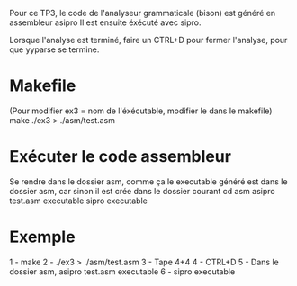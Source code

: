 Pour ce TP3, le code de l'analyseur grammaticale (bison) est généré en assembleur asipro
Il est ensuite éxécuté avec sipro.

Lorsque l'analyse est terminé, faire un CTRL+D pour fermer l'analyse, pour que yyparse se termine.

# Makefile
(Pour modifier ex3 = nom de l'éxécutable, modifier le dans le makefile)
make
./ex3 > ./asm/test.asm

# Exécuter le code assembleur
Se rendre dans le dossier asm, comme ça le executable généré est dans le dossier asm,
car sinon il est crée dans le dossier courant
cd asm
asipro test.asm executable
sipro executable

# Exemple
1 - make
2 - ./ex3 > ./asm/test.asm
3 - Tape 4+4
4 - CTRL+D
5 - Dans le dossier asm, asipro test.asm executable
6 - sipro executable
